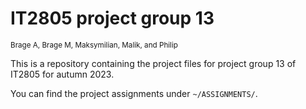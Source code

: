 # IT2805 project group 13
<sup>Brage A, Brage M, Maksymilian, Malik, and Philip</sup>

This is a repository containing the project files for project group 13 of IT2805 for autumn 2023.

You can find the project assignments under `~/ASSIGNMENTS/`.
